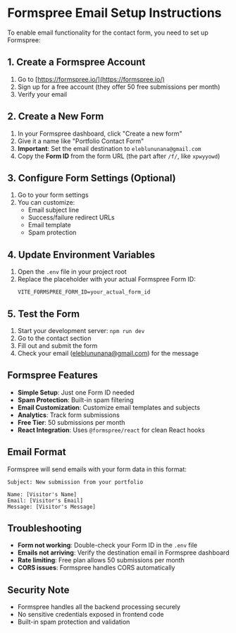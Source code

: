 # Formspree Email Setup Instructions

To enable email functionality for the contact form, you need to set up Formspree:

## 1. Create a Formspree Account
1. Go to [https://formspree.io/](https://formspree.io/)
2. Sign up for a free account (they offer 50 free submissions per month)
3. Verify your email

## 2. Create a New Form
1. In your Formspree dashboard, click "Create a new form"
2. Give it a name like "Portfolio Contact Form"
3. **Important**: Set the email destination to `eleblununana@gmail.com`
4. Copy the **Form ID** from the form URL (the part after `/f/`, like `xpwyyowd`)

## 3. Configure Form Settings (Optional)
1. Go to your form settings
2. You can customize:
   - Email subject line
   - Success/failure redirect URLs
   - Email template
   - Spam protection

## 4. Update Environment Variables
1. Open the `.env` file in your project root
2. Replace the placeholder with your actual Formspree Form ID:
   ```
   VITE_FORMSPREE_FORM_ID=your_actual_form_id
   ```

## 5. Test the Form
1. Start your development server: `npm run dev`
2. Go to the contact section
3. Fill out and submit the form
4. Check your email (eleblununana@gmail.com) for the message

## Formspree Features

- **Simple Setup**: Just one Form ID needed
- **Spam Protection**: Built-in spam filtering
- **Email Customization**: Customize email templates and subjects
- **Analytics**: Track form submissions
- **Free Tier**: 50 submissions per month
- **React Integration**: Uses `@formspree/react` for clean React hooks

## Email Format

Formspree will send emails with your form data in this format:
```
Subject: New submission from your portfolio

Name: [Visitor's Name]
Email: [Visitor's Email]
Message: [Visitor's Message]
```

## Troubleshooting

- **Form not working**: Double-check your Form ID in the `.env` file
- **Emails not arriving**: Verify the destination email in Formspree dashboard
- **Rate limiting**: Free plan allows 50 submissions per month
- **CORS issues**: Formspree handles CORS automatically

## Security Note
- Formspree handles all the backend processing securely
- No sensitive credentials exposed in frontend code
- Built-in spam protection and validation